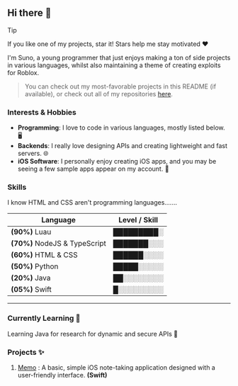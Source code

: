 ## Hi there 👋

> [!TIP]
> If you like one of my projects, star it! Stars help me stay motivated ❤️

I'm Suno, a young programmer that just enjoys making a ton of side projects in various languages, whilst also maintaining a theme of creating exploits for Roblox.
> You can check out my most-favorable projects in this README (if available), or check out all of my repositories [here](https://github.com/mr-suno?tab=repositories).

### Interests & Hobbies
* **Programming**:  I love to code in various languages, mostly listed below. 🖥️
* **Backends**: I really love designing APIs and creating lightweight and fast servers. 🌐
* **iOS Software**: I personally enjoy creating iOS apps, and you may be seeing a few sample apps appear on my account. 📱

### Skills
I know HTML and CSS aren't programming languages.......

| Language          | Level / Skill |
|-------------------|-------------------|
| **(90%)** Luau | █████████░ |
| **(70%)** NodeJS & TypeScript | ███████░░░ |
| **(60%)** HTML & CSS | ██████░░░░ |
| **(50%)** Python | █████░░░░░ |
| **(20%)** Java | ██░░░░░░░░ |
| **(05%)** Swift | █░░░░░░░░░ |
--- 

### Currently Learning 📖
Learning Java for research for dynamic and secure APIs 🍵

### Projects ✨
1. [Memo](https://github.com/mr-suno/Memo) : A basic, simple iOS note-taking application designed with a user-friendly interface. **(Swift)**
